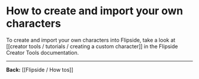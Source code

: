 # How to create and import your own characters

To create and import your own characters into Flipside, take a look at [[creator tools / tutorials / creating a custom character]] in the Flipside Creator Tools documentation.

---

**Back:** [[Flipside / How tos]]
